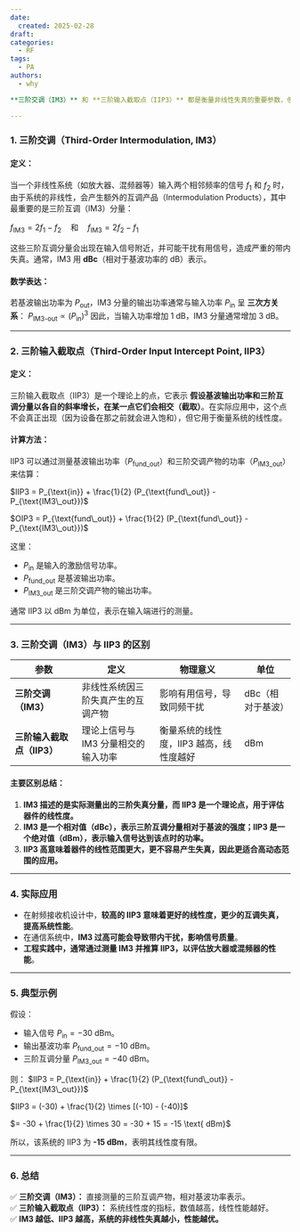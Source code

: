 ```yaml
---
date:
  created: 2025-02-28
draft: 
categories:
  - RF
tags:
  - PA
authors:
  - why

**三阶交调（IM3）** 和 **三阶输入截取点（IIP3）** 都是衡量非线性失真的重要参数，但它们的定义和意义有所不同。  

---
```


### **1. 三阶交调（Third-Order Intermodulation, IM3）**
#### **定义：**
当一个非线性系统（如放大器、混频器等）输入两个相邻频率的信号 $f_1$ 和 $f_2$ 时，由于系统的非线性，会产生额外的互调产品（Intermodulation Products），其中最重要的是三阶互调（IM3）分量：

$f_{\text{IM3}} = 2f_1 - f_2 \quad \text{和} \quad f_{\text{IM3}} = 2f_2 - f_1$

这些三阶互调分量会出现在输入信号附近，并可能干扰有用信号，造成严重的带内失真。通常，IM3 用 **dBc**（相对于基波功率的 dB）表示。

#### **数学表达：**
若基波输出功率为 $P_{\text{out}}$，IM3 分量的输出功率通常与输入功率 $P_{\text{in}}$ 呈 **三次方关系**：
$P_{\text{IM3-out}} \propto (P_{\text{in}})^3$
因此，当输入功率增加 1 dB，IM3 分量通常增加 3 dB。

---

### **2. 三阶输入截取点（Third-Order Input Intercept Point, IIP3）**
#### **定义：**
三阶输入截取点（IIP3）是一个理论上的点，它表示 **假设基波输出功率和三阶互调分量以各自的斜率增长，在某一点它们会相交（截取）**。在实际应用中，这个点不会真正出现（因为设备在那之前就会进入饱和），但它用于衡量系统的线性度。

#### **计算方法：**
IIP3 可以通过测量基波输出功率（$P_{\text{fund\_out}}$）和三阶交调产物的功率（$P_{\text{IM3\_out}}$）来估算：

$IIP3 = P_{\text{in}} + \frac{1}{2} (P_{\text{fund\_out}} - P_{\text{IM3\_out}})$

$OIP3 = P_{\text{fund\_out}} + \frac{1}{2} (P_{\text{fund\_out}} - P_{\text{IM3\_out}})$

这里：
- $P_{\text{in}}$ 是输入的激励信号功率。
- $P_{\text{fund\_out}}$ 是基波输出功率。
- $P_{\text{IM3\_out}}$ 是三阶交调产物的输出功率。

通常 IIP3 以 dBm 为单位，表示在输入端进行的测量。

---

### **3. 三阶交调（IM3）与 IIP3 的区别**
| 参数 | 定义 | 物理意义 | 单位 |
|------|------|---------|------|
| **三阶交调（IM3）** | 非线性系统因三阶失真产生的互调产物 | 影响有用信号，导致同频干扰 | dBc（相对于基波） |
| **三阶输入截取点（IIP3）** | 理论上信号与 IM3 分量相交的输入功率 | 衡量系统的线性度，IIP3 越高，线性度越好 | dBm |

#### **主要区别总结：**
1. **IM3 描述的是实际测量出的三阶失真分量，而 IIP3 是一个理论点，用于评估器件的线性度。**
2. **IM3 是一个相对值（dBc），表示三阶互调分量相对于基波的强度；IIP3 是一个绝对值（dBm），表示输入信号达到该点时的功率。**
3. **IIP3 高意味着器件的线性范围更大，更不容易产生失真，因此更适合高动态范围的应用。**

---

### **4. 实际应用**
- 在射频接收机设计中，**较高的 IIP3 意味着更好的线性度，更少的互调失真，提高系统性能**。
- 在通信系统中，**IM3 过高可能会导致带内干扰，影响信号质量**。
- **工程实践中，通常通过测量 IM3 并推算 IIP3，以评估放大器或混频器的性能**。

---

### **5. 典型示例**
假设：
- 输入信号 $P_{\text{in}} = -30$ dBm。
- 输出基波功率 $P_{\text{fund\_out}} = -10$ dBm。
- 三阶互调分量 $P_{\text{IM3\_out}} = -40$ dBm。

则：
$IIP3 = P_{\text{in}} + \frac{1}{2} (P_{\text{fund\_out}} - P_{\text{IM3\_out}})$

$IIP3 = (-30) + \frac{1}{2} \times [(-10) - (-40)]$

$= -30 + \frac{1}{2} \times 30 = -30 + 15 = -15 \text{ dBm}$

所以，该系统的 IIP3 为 **-15 dBm**，表明其线性度有限。

---

### **6. 总结**
✅ **三阶交调（IM3）：** 直接测量的三阶互调产物，相对基波功率表示。  
✅ **三阶输入截取点（IIP3）：** 系统线性度的指标，数值越高，线性性能越好。  
✅ **IM3 越低、IIP3 越高，系统的非线性失真越小，性能越优。**